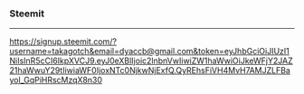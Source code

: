### Steemit
---
https://signup.steemit.com/?username=takagotch&email=dyaccb@gmail.com&token=eyJhbGciOiJIUzI1NiIsInR5cCI6IkpXVCJ9.eyJ0eXBlIjoic2lnbnVwIiwiZW1haWwiOiJkeWFjY2JAZ21haWwuY29tIiwiaWF0IjoxNTc0NjkwNjExfQ.QyREhsFiVH4MvH7AMJZLFBayol_GqPiHRscMzqX8n30

```
```

```
```

```
```


